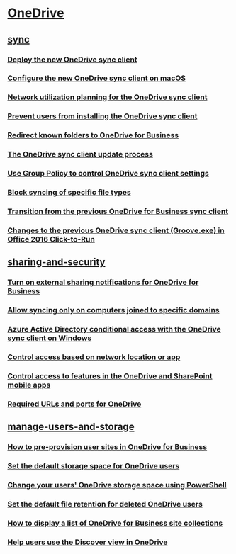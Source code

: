 ﻿
  

# [OneDrive](onedrive.md)
## [sync](onedrive.md)
### [Deploy the new OneDrive sync client](deploy-the-new-onedrive-sync-client.md)
### [Configure the new OneDrive sync client on macOS](configure-the-new-onedrive-sync-client-on-macos.md)
### [Network utilization planning for the OneDrive sync client](network-utilization-planning-for-the-onedrive-sync-client.md)
### [Prevent users from installing the OneDrive sync client](prevent-users-from-installing-the-onedrive-sync-client.md)
### [Redirect known folders to OneDrive for Business](redirect-known-folders-to-onedrive-for-business.md)
### [The OneDrive sync client update process](the-onedrive-sync-client-update-process.md)
### [Use Group Policy to control OneDrive sync client settings](use-group-policy-to-control-onedrive-sync-client-settings.md)
### [Block syncing of specific file types](block-syncing-of-specific-file-types.md)
### [Transition from the previous OneDrive for Business sync client](transition-from-the-previous-onedrive-for-business-sync-client.md)
### [Changes to the previous OneDrive sync client (Groove.exe) in Office 2016 Click-to-Run](changes-to-the-previous-onedrive-sync-client-groove-exe-in-office-2016-click-to.md)
## [sharing-and-security](onedrive.md)
### [Turn on external sharing notifications for OneDrive for Business](turn-on-external-sharing-notifications-for-onedrive-for-business.md)
### [Allow syncing only on computers joined to specific domains](allow-syncing-only-on-computers-joined-to-specific-domains.md)
### [Azure Active Directory conditional access with the OneDrive sync client on Windows](azure-active-directory-conditional-access-with-the-onedrive-sync-client-on-windo.md)
### [Control access based on network location or app](control-access-based-on-network-location-or-app.md)
### [Control access to features in the OneDrive and SharePoint mobile apps](control-access-to-features-in-the-onedrive-and-sharepoint-mobile-apps.md)
### [Required URLs and ports for OneDrive](required-urls-and-ports-for-onedrive.md)
## [manage-users-and-storage](onedrive.md)
### [How to pre-provision user sites in OneDrive for Business](how-to-pre-provision-user-sites-in-onedrive-for-business.md)
### [Set the default storage space for OneDrive users](set-the-default-storage-space-for-onedrive-users.md)
### [Change your users' OneDrive storage space using PowerShell](change-your-users-onedrive-storage-space-using-powershell.md)
### [Set the default file retention for deleted OneDrive users](set-the-default-file-retention-for-deleted-onedrive-users.md)
### [How to display a list of OneDrive for Business site collections](how-to-display-a-list-of-onedrive-for-business-site-collections.md)
### [Help users use the Discover view in OneDrive](help-users-use-the-discover-view-in-onedrive.md)

